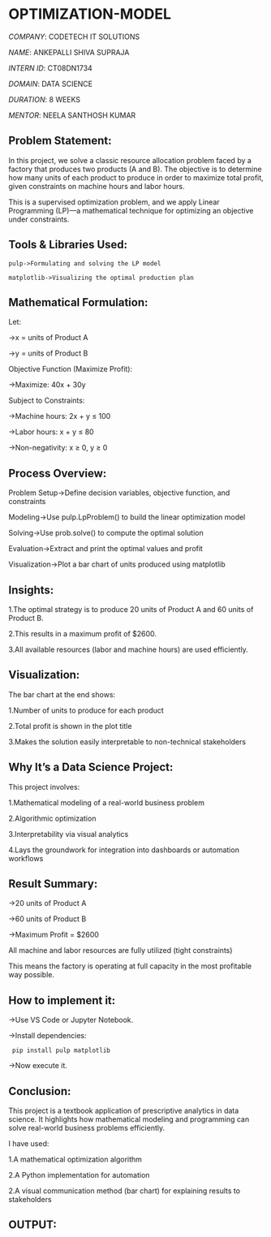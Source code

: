 # OPTIMIZATION-MODEL
*COMPANY*: CODETECH IT SOLUTIONS

*NAME*: ANKEPALLI SHIVA SUPRAJA

*INTERN ID*: CT08DN1734

*DOMAIN*: DATA SCIENCE

*DURATION*: 8 WEEKS

*MENTOR*: NEELA SANTHOSH KUMAR

## Problem Statement:

In this project, we solve a classic resource allocation problem faced by a factory that produces two products (A and B). The objective is to determine how many units of each product to produce in order to maximize total profit, given constraints on machine hours and labor hours.

This is a supervised optimization problem, and we apply Linear Programming (LP)—a mathematical technique for optimizing an objective under constraints.

##  Tools & Libraries Used:

    pulp->Formulating and solving the LP model

    matplotlib->Visualizing the optimal production plan

##  Mathematical Formulation:

Let:

->x = units of Product A

->y = units of Product B

Objective Function (Maximize Profit):

->Maximize: 40x + 30y

Subject to Constraints:

->Machine hours: 2x + y ≤ 100

->Labor hours: x + y ≤ 80

->Non-negativity: x ≥ 0, y ≥ 0

## Process Overview:

Problem Setup->Define decision variables, objective function, and constraints

Modeling->Use pulp.LpProblem() to build the linear optimization model

Solving->Use prob.solve() to compute the optimal solution

Evaluation->Extract and print the optimal values and profit

Visualization->Plot a bar chart of units produced using matplotlib

## Insights:

1.The optimal strategy is to produce 20 units of Product A and 60 units of Product B.

2.This results in a maximum profit of $2600.

3.All available resources (labor and machine hours) are used efficiently.

## Visualization:

The bar chart at the end shows:

1.Number of units to produce for each product

2.Total profit is shown in the plot title

3.Makes the solution easily interpretable to non-technical stakeholders

## Why It’s a Data Science Project:

This project involves:

1.Mathematical modeling of a real-world business problem

2.Algorithmic optimization

3.Interpretability via visual analytics

4.Lays the groundwork for integration into dashboards or automation workflows

## Result Summary:

->20 units of Product A

->60 units of Product B

->Maximum Profit = $2600

All machine and labor resources are fully utilized (tight constraints)

This means the factory is operating at full capacity in the most profitable way possible.

## How to implement it:

->Use VS Code or Jupyter Notebook.

->Install dependencies:

     pip install pulp matplotlib

->Now execute it.


## Conclusion:

This project is a textbook application of prescriptive analytics in data science. It highlights how mathematical modeling and programming can solve real-world business problems efficiently.

I have used:

1.A mathematical optimization algorithm

2.A Python implementation for automation

2.A visual communication method (bar chart) for explaining results to stakeholders

## OUTPUT:















